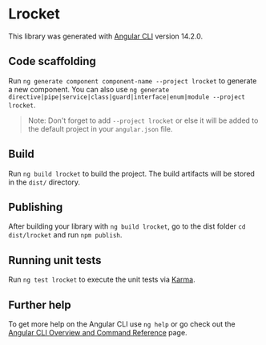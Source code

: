 # Lrocket

This library was generated with [Angular CLI](https://github.com/angular/angular-cli) version 14.2.0.

## Code scaffolding

Run `ng generate component component-name --project lrocket` to generate a new component. You can also use `ng generate directive|pipe|service|class|guard|interface|enum|module --project lrocket`.
> Note: Don't forget to add `--project lrocket` or else it will be added to the default project in your `angular.json` file. 

## Build

Run `ng build lrocket` to build the project. The build artifacts will be stored in the `dist/` directory.

## Publishing

After building your library with `ng build lrocket`, go to the dist folder `cd dist/lrocket` and run `npm publish`.

## Running unit tests

Run `ng test lrocket` to execute the unit tests via [Karma](https://karma-runner.github.io).

## Further help

To get more help on the Angular CLI use `ng help` or go check out the [Angular CLI Overview and Command Reference](https://angular.io/cli) page.
